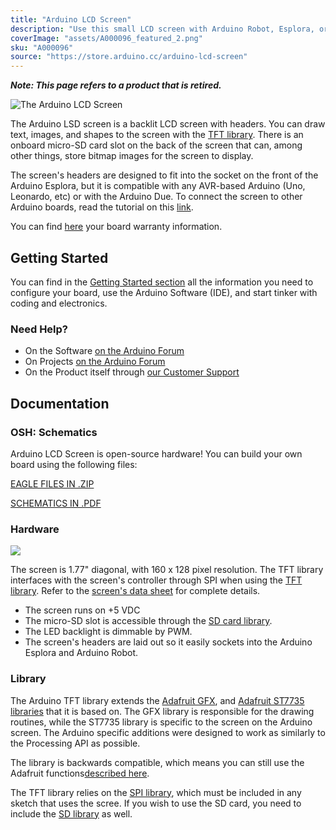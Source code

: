 ```yaml
---
title: "Arduino LCD Screen"
description: "Use this small LCD screen with Arduino Robot, Esplora, or on breadboard."
coverImage: "assets/A000096_featured_2.png"
sku: "A000096"
source: "https://store.arduino.cc/arduino-lcd-screen"
---
```


***Note: This page refers to a product that is retired.***

![The Arduino LCD Screen](./assets/A000096_featured_2.png)

The Arduino LSD screen is a backlit LCD screen with headers. You can draw text, images, and shapes to the screen with the [TFT library](https://www.arduino.cc/en/Reference/TFTLibrary). There is an onboard micro-SD card slot on the back of the screen that can, among other things, store bitmap images for the screen to display.

The screen's headers are designed to fit into the socket on the front of the Arduino Esplora, but it is compatible with any AVR-based Arduino (Uno, Leonardo, etc) or with the Arduino Due. To connect the screen to other Arduino boards, read the tutorial on this [link](http://arduino.cc/en/Guide/TFTtoBoards).

You can find [here](https://www.arduino.cc/en/Main/warranty) your board warranty information.

## Getting Started

You can find in the [Getting Started section](https://www.arduino.cc/en/Guide/HomePage) all the information you need to configure your board, use the Arduino Software (IDE), and start tinker with coding and electronics.

### Need Help?

* On the Software [on the Arduino Forum](https://forum.arduino.cc/index.php?board=63.0)
* On Projects [on the Arduino Forum](https://forum.arduino.cc/index.php?board=3.0)
* On the Product itself through [our Customer Support](https://support.arduino.cc/hc)

## Documentation

### OSH: Schematics

Arduino LCD Screen is open-source hardware! You can build your own board using the following files:

[EAGLE FILES IN .ZIP](https://www.arduino.cc/en/uploads/Main/LCD_Rev-4.zip) 

[SCHEMATICS IN .PDF](https://www.arduino.cc/en/uploads/Main/GLCD_sch.pdf)

### Hardware

![](assets/GLCD_pins.png)

The screen is 1.77" diagonal, with 160 x 128 pixel resolution. The TFT library interfaces with the screen's controller through SPI when using the [TFT library](https://www.arduino.cc/en/Reference/TFTLibrary). Refer to the [screen's data sheet](https://www.arduino.cc/en/uploads/Main/HTF0177SN-01-SPEC.pdf) for complete details.

* The screen runs on +5 VDC
* The micro-SD slot is accessible through the [SD card library](https://www.arduino.cc/en/Reference/SD).
* The LED backlight is dimmable by PWM.
* The screen's headers are laid out so it easily sockets into the Arduino Esplora and Arduino Robot.

### Library

The Arduino TFT library extends the [Adafruit GFX](https://github.com/adafruit/Adafruit-GFX-Library), and [Adafruit ST7735 libraries](https://github.com/adafruit/Adafruit-ST7735-Library) that it is based on. The GFX library is responsible for the drawing routines, while the ST7735 library is specific to the screen on the Arduino screen. The Arduino specific additions were designed to work as similarly to the Processing API as possible.

The library is backwards compatible, which means you can still use the Adafruit functions[described here](http://learn.adafruit.com/adafruit-gfx-graphics-library/overview).

The TFT library relies on the [SPI library](https://www.arduino.cc/en/Reference/SPI), which must be included in any sketch that uses the scree. If you wish to use the SD card, you need to include the [SD library](https://www.arduino.cc/en/Reference/SD) as well.
